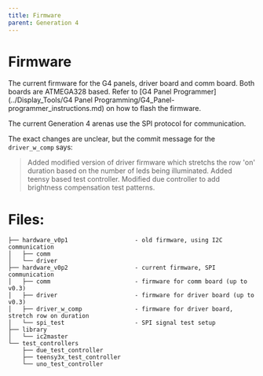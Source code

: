 ```yaml
---
title: Firmware
parent: Generation 4
---
```


# Firmware

The current firmware for the G4 panels, driver board and comm board. Both boards are ATMEGA328 based. Refer to [G4 Panel Programmer](../Display_Tools/G4 Panel Programming/G4_Panel-programmer_instructions.md) on how to flash the firmware.

The current Generation 4 arenas use the SPI protocol for communication. 

The exact changes are unclear, but the commit message for the `driver_w_comp` says: 

> Added modified version of driver firmware which stretchs the row 'on' duration based on the number of leds being illuminated. Added teensy based test controller. Modified due controller to add brightness compensation test patterns.

# Files: 

```
├── hardware_v0p1                   - old firmware, using I2C communication
│   ├── comm
│   └── driver
├── hardware_v0p2                   - current firmware, SPI communication
│   ├── comm                        - firmware for comm board (up to v0.3)
│   ├── driver                      - firmware for driver board (up to v0.3)
│   ├── driver_w_comp               - firmware for driver board, stretch row on duration
│   └── spi_test                    - SPI signal test setup
├── library
│   └── ic2master
└── test_controllers
    ├── due_test_controller
    ├── teensy3x_test_controller
    └── uno_test_controller
```